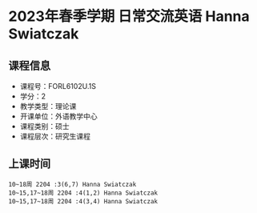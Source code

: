 # 2023年春季学期 日常交流英语 Hanna Swiatczak






## 课程信息

- 课程号：FORL6102U.1S
- 学分：2
- 教学类型：理论课
- 开课单位：外语教学中心
- 课程类别：硕士
- 课程层次：研究生课程

## 上课时间

```
10~18周 2204 :3(6,7) Hanna Swiatczak
10~15,17~18周 2204 :4(1,2) Hanna Swiatczak
10~15,17~18周 2204 :4(3,4) Hanna Swiatczak
```

